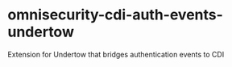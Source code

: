 # omnisecurity-cdi-auth-events-undertow
Extension for Undertow that bridges authentication events to CDI
